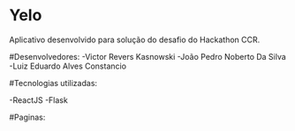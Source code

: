 # Yelo

Aplicativo desenvolvido para solução do desafio do Hackathon CCR.

#Desenvolvedores:
-Victor Revers Kasnowski
-João Pedro Noberto Da Silva
-Luiz Eduardo Alves Constancio

#Tecnologias utilizadas:

-ReactJS
-Flask

#Paginas:







